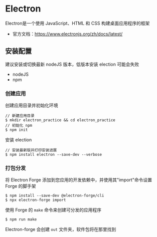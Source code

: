 # Electron

Electron是一个使用 JavaScript、HTML 和 CSS 构建桌面应用程序的框架

- 官方文档：https://www.electronjs.org/zh/docs/latest/

## 安装配置

建议安装或切换最新 nodeJS 版本，低版本安装 election 可能会失败

- nodeJS
- npm

### 创建应用

创建应用目录并初始化环境

```shell
// 新建应用目录
$ mkdir electron_practice && cd electron_practice
// 初始化 npm
$ npm init
```

安装 election

```shell
// 安装最新版并打印安装进展
$ npm install electron --save-dev --verbose
```

### 打包分发

将 Electron Forge 添加到您应用的开发依赖中，并使用其"import"命令设置 Forge 的脚手架

```shell
$ npm install --save-dev @electron-forge/cli
$ npx electron-forge import
```

使用 Forge 的 `make` 命令来创建可分发的应用程序

```shell
$ npm run make
```

Electron-forge 会创建 `out` 文件夹，软件包将在那里找到
